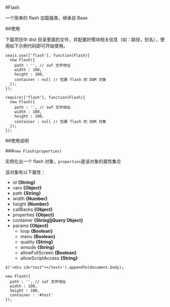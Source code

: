#Flash

一个简单的 flash 加载器类，继承自 Base

##使用

下载项目中 dist 目录里面的文件，并配置好模块相关信息（如：路径，别名），使用如下示例代码即可开始使用。

```
seajs.use(['flash'], function(Flash){
  new Flash({
    path : '', // swf 文件地址
    width : 100,
    height : 100,
    container : null // 包裹 flash 的 DOM 对象
  });
});

require(['flash'], function(Flash){
  new Flash({
    path : '', // swf 文件地址
    width : 100,
    height : 100,
    container : null // 包裹 flash 的 DOM 对象
  });
});
```

##使用说明

###``new Flash(properties)``

实例化出一个 flash 对象，``properties``是该对象的属性集合

该对象有以下属性：

- id **{String}**
- vars **{Object}**
- path **{String}**
- width **{Number}**
- height **{Number}**
- callBacks **{Object}**
- properties **{Object}**
- container **{String|jQuery Object}**
- params **{Object}**
  - loop **{Boolean}**
  - menu **{Boolean}**
  - quality **{String}**
  - wmode **{String}**
  - allowFullScreen **{Boolean}**
  - allowScriptAccess **{String}**

```
$('<div id="test"></test>').appendTo(document.body);

new Flash({
  path : '', // swf 文件地址
  width : 100,
  height : 100,
  container : '#test'
});
```
